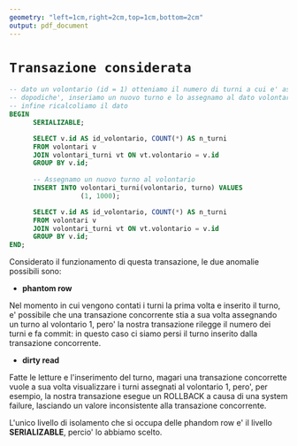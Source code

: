 ```yaml
---
geometry: "left=1cm,right=2cm,top=1cm,bottom=2cm"
output: pdf_document
---
```


# `Transazione considerata`

```sql
-- dato un volontario (id = 1) otteniamo il numero di turni a cui e' assegnato
-- dopodiche', inseriamo un nuovo turno e lo assegnamo al dato volontario,
-- infine ricalcoliamo il dato
BEGIN
      SERIALIZABLE;

      SELECT v.id AS id_volontario, COUNT(*) AS n_turni
      FROM volontari v
      JOIN volontari_turni vt ON vt.volontario = v.id
      GROUP BY v.id;
 
      -- Assegnamo un nuovo turno al volontario
      INSERT INTO volontari_turni(volontario, turno) VALUES
                  (1, 1000);

      SELECT v.id AS id_volontario, COUNT(*) AS n_turni
      FROM volontari v
      JOIN volontari_turni vt ON vt.volontario = v.id
      GROUP BY v.id;
END;
```

Considerato il funzionamento di questa transazione, le due anomalie possibili sono:

- **phantom row** 
        
Nel momento in cui vengono contati i turni la prima volta e inserito il turno, e'
possibile che una transazione concorrente stia a sua volta assegnando un turno al volontario 1,
pero' la nostra transazione rilegge il numero dei turni e fa commit: in questo caso ci siamo persi
il turno inserito dalla transazione concorrente.

- **dirty read**

Fatte le letture e l'inserimento del turno, magari una transazione concorrette vuole
a sua volta visualizzare i turni assegnati al volontario 1, pero', per esempio, la nostra
transazione esegue un ROLLBACK a causa di una system failure, lasciando un valore inconsistente
alla transazione concorrente.

L'unico livello di isolamento che si occupa delle phandom row e' il livello **SERIALIZABLE**, percio' lo abbiamo scelto.